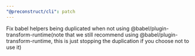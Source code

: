 ```yaml
---
"@preconstruct/cli": patch
---
```


Fix babel helpers being duplicated when not using @babel/plugin-transform-runtime(note that we still recommend using @babel/plugin-transform-runtime, this is just stopping the duplication if you choose not to use it)
